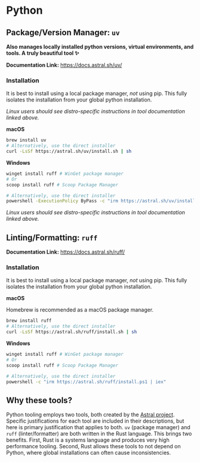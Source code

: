 # Python

## Package/Version Manager: `uv`

**Also manages locally installed python versions, virtual environments, and tools. A truly beautiful tool ✨**

**Documentation Link:** https://docs.astral.sh/uv/

### Installation

It is best to install using a local package manager, _not_ using pip. This fully isolates the installation from your global python installation.

_Linux users should see distro-specific instructions in tool documentation linked above._

**macOS**

```sh
brew install uv
# Alternatively, use the direct installer
curl -LsSf https://astral.sh/uv/install.sh | sh
```

**Windows**

```sh
winget install ruff # WinGet package manager
# Or
scoop install ruff # Scoop Package Manager

# Alternatively, use the direct installer
powershell -ExecutionPolicy ByPass -c "irm https://astral.sh/uv/install.ps1 | iex"
```

_Linux users should see distro-specific instructions in tool documentation linked above._

## Linting/Formatting: `ruff`

**Documentation Link:** https://docs.astral.sh/ruff/

### Installation

It is best to install using a local package manager, _not_ using pip. This fully isolates the installation from your global python installation.

**macOS**

Homebrew is recommended as a macOS package manager.

```sh
brew install ruff
# Alternatively, use the direct installer
curl -LsSf https://astral.sh/ruff/install.sh | sh
```

**Windows**

```sh
winget install ruff # WinGet package manager
# Or
scoop install ruff # Scoop Package Manager

# Alternatively, use the direct installer
powershell -c "irm https://astral.sh/ruff/install.ps1 | iex"
```

## Why these tools?

Python tooling employs two tools, both created by the [Astral project](https://astral.sh/). Specific justifications for each tool are included in their descriptions, but here is primary justification that applies to both. `uv` (package manager) and `ruff` (linter/formatter) are both written in the Rust language. This brings two benefits. First, Rust is a systems language and produces very high performance tooling. Second, Rust allows these tools to not depend on Python, where global installations can often cause inconsistencies.
